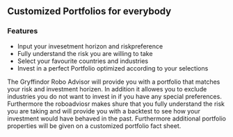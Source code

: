 <h2>Customized Portfolios for everybody</h2>

<h3>Features</h3>

<ul>
<li>Input your invesetment horizon and riskpreference</li>
<li>Fully understand the risk you are willing to take</li>
<li>Select your favourite countries and industries</li>
<li>Invest in a perfect Portfolio optimized according to your selections</li>
</ul>

The Gryffindor Robo Advisor will provide you with a portfolio that matches your risk and investment horizen. In addition it allowes you to exclude industries you do not want to invest in if you have any special preferences. Furthermore the roboadviosr makes shure that you fully understand the risk you are taking and will provide you with a backtest to see how your investment would have behaved in the past. Furthermore additional portfolio properties will be given on a customized portfolio fact sheet.
